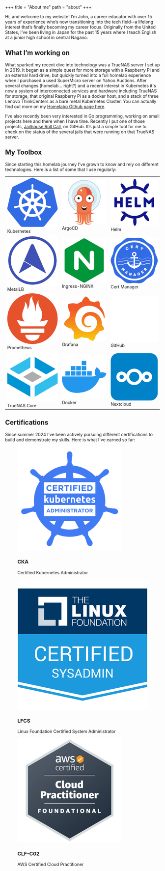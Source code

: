 +++
title = "About me"
path = "about"
+++

Hi, and welcome to my website! I’m John, a career educator with over 15 years of experience who’s now transitioning into the tech field--a lifelong interest that’s finally becoming my career focus.  Originally from the United States, I’ve been living in Japan for the past 15 years where I teach English at a junior high school in central Nagano.

## What I’m working on

What sparked my recent dive into technology was a TrueNAS server I set up in 2019.  It began as a simple quest for more storage with a Raspberry Pi and an external hard drive, but quickly turned into a full homelab experience when I purchased a used SuperMicro server on Yahoo Auctions.  After several changes (homelab... right?) and a recent interest in Kubernetes it's now a system of interconnected services and hardware including TrueNAS for storage, that original Raspberry Pi as a docker host, and a stack of three Lenovo ThinkCenters as a bare metal Kubernetes Cluster.  You can actually find out more on my [Homelabo Github page here](https://github.com/jwschman/homelabo).

I’ve also recently been very interested in Go programming, working on small projects here and there when I have time.  Recently I put one of those projects, [Jailhouse Roll Call](https://github.com/jwschman/jrc), on GitHub.  It’s just a simple tool for me to check on the status of the several jails that were running on that TrueNAS server.

## My Toolbox

Since starting this homelab journey I've grown to know and rely on different technologies.  Here is a list of some that I use regularly:

<div class="toolbox">
  <table>
    <tr>
      <td>
        <div class="toolbox-entry">
          <img src="/assets/stack-icons/kubernetes.svg" alt="Kubernetes">
          <div>Kubernetes</div>
        </div>
      </td>
      <td>
        <div class="toolbox-entry">
          <img src="/assets/stack-icons/argocd.svg" alt="ArgoCD">
          <div>ArgoCD</div>
        </div>
      </td>
      <td>
        <div class="toolbox-entry">
          <img src="/assets/stack-icons/helm.svg" alt="Helm">
          <div>Helm</div>
        </div>
      </td>
    </tr>
    <tr>
      <td>
        <div class="toolbox-entry">
          <img src="/assets/stack-icons/metallb.svg" alt="MetalLB">
          <div>MetalLB</div>
        </div>
      </td>
      <td>
        <div class="toolbox-entry">
          <img src="/assets/stack-icons/nginx.svg" alt="Ingress-NGINX">
          <div>Ingress-NGINX</div>
        </div>
      </td>
      <td>
        <div class="toolbox-entry">
          <img src="/assets/stack-icons/cert-manager.png" alt="cert-manager">
          <div>Cert Manager</div>
        </div>
      </td>
    </tr>
    <tr>
      <td>
        <div class="toolbox-entry">
          <img src="/assets/stack-icons/prometheus.svg" alt="prometheus">
          <div>Prometheus</div>
        </div>
      </td>
      <td>
        <div class="toolbox-entry">
          <img src="/assets/stack-icons/grafana.svg" alt="grafana">
          <div>Grafana</div>
        </div>
      </td>
      <td>
        <div class="toolbox-entry">
          <img src="/assets/stack-icons/github.svg" alt="github">
          <div>GitHub</div>
        </div>
      </td>
    </tr>
    <tr>
      <td>
        <div class="toolbox-entry">
          <img src="/assets/stack-icons/truenas-core.svg" alt="truenas-core">
          <div>TrueNAS Core</div>
        </div>
      </td>
      <td>
        <div class="toolbox-entry">
          <img src="/assets/stack-icons/docker.svg" alt="docker">
          <div>Docker</div>
        </div>
      </td>
      <td>
        <div class="toolbox-entry">
          <img src="/assets/stack-icons/nextcloud.svg" alt="nextcloud">
          <div>Nextcloud</div>
        </div>
      </td>
    </tr>
  </table>
</div>

## Certifications

Since summer 2024 I’ve been actively pursuing different certifications to build and demonstrate my skills.  Here is what I've earned so far:

<div class="card-container">
  <article>
    <figure>
      <img src="/assets/cert-icons/cka.png" alt="CKA">
      <figcaption>
        <h3>CKA</h3>
        <p>Certified Kubernetes Administrator</p>
      </figcaption>
    </figure>
  </article>
  <article>
    <figure>
      <img src="/assets/cert-icons/lfcs.png" alt="LFCS">
      <figcaption>
        <h3>LFCS</h3>
        <p>Linux Foundation Certified System Administrator</p>
      </figcaption>
    </figure>
  </article>
</div>
<div class="card-container">
  <article>
    <figure>
      <img src="/assets/cert-icons/clf-c02.png" alt="CLF-C02">
      <figcaption>
        <h3>CLF-C02</h3>
        <p>AWS Certified Cloud Practitioner</p>
      </figcaption>
    </figure>
  </article>
</div>